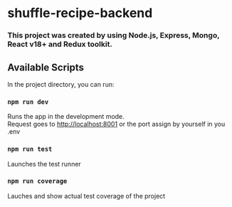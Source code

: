 # shuffle-recipe-backend
### This project was created by using Node.js, Express, Mongo, React v18+ and Redux toolkit.

## Available Scripts

In the project directory, you can run:

### `npm run dev`

Runs the app in the development mode.\
Request goes to [http://localhost:8001](http://localhost:8001) or the port assign by yourself in you .env


### `npm run test`

Launches the test runner

### `npm run coverage`

Lauches and show actual test coverage of the project
